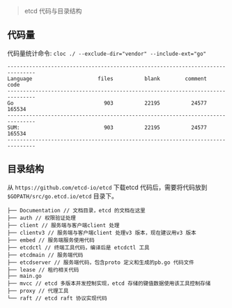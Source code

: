 <!-- ---
title: etcd 代码
date: 2019-08-04 01:09:26
category: showcode, etcd
--- -->

> etcd 代码与目录结构


## 代码量

代码量统计命令: `cloc ./ --exclude-dir="vendor" --include-ext="go"`

```
-------------------------------------------------------------------------------
Language                     files          blank        comment           code
-------------------------------------------------------------------------------
Go                             903          22195          24577         165534
-------------------------------------------------------------------------------
SUM:                           903          22195          24577         165534
-------------------------------------------------------------------------------
```

## 目录结构

从 `https://github.com/etcd-io/etcd` 下载etcd 代码后，需要将代码放到 `$GOPATH/src/go.etcd.io/etcd` 目录下。

```
├── Documentation // 文档目录，etcd 的文档在这里
├── auth // 权限验证处理
├── client // 服务端与客户端client 处理
├── clientv3 // 服务端与客户端client 处理v3 版本，现在建议用v3 版本
├── embed // 服务端服务使用代码
├── etcdctl // 终端工具代码，编译后是 etcdctl 工具
├── etcdmain // 服务端代码
├── etcdserver // 服务端代码，包含proto 定义和生成的pb.go 代码文件
├── lease // 租约相关代码
├── main.go
├── mvcc // etcd 多版本并发控制实现，etcd 存储的键值数据使用该工具控制存储
├── proxy // 代理工具
└── raft // etcd raft 协议实现代码
```

